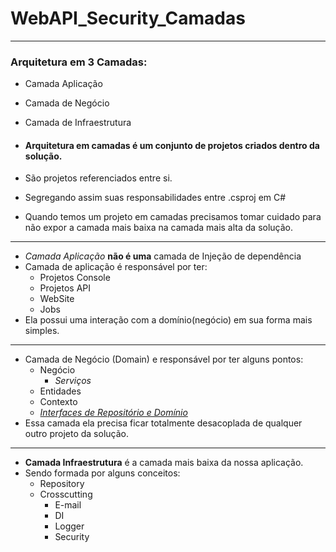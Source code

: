 # WebAPI_Security_Camadas
---
### Arquitetura em 3 Camadas:
* Camada Aplicação
* Camada de Negócio
* Camada de Infraestrutura

* #### **Arquitetura em camadas é um conjunto de projetos criados dentro da solução.**
* São projetos referenciados entre si.
* Segregando assim suas responsabilidades entre .csproj em C#
* Quando temos um projeto em camadas precisamos tomar cuidado para não expor a camada mais baixa na camada mais alta da solução.

---
* _Camada Aplicação_ **não é uma** camada de Injeção de dependência
* Camada de aplicação é responsável por ter:
    * Projetos Console
    * Projetos API
    * WebSite
    * Jobs
* Ela possui uma interação com a domínio(negócio) em sua forma mais simples.
---
* Camada de Negócio (Domain) e responsável por ter alguns pontos:
  * Negócio
    * *Serviços*
  * Entidades
  * Contexto
  * <u>_Interfaces de Repositório e Domínio_</u>
* Essa camada ela precisa ficar totalmente desacoplada de qualquer outro projeto da solução.
---
* **Camada Infraestrutura** é a camada mais  baixa da nossa aplicação.
* Sendo formada por alguns conceitos:
   * Repository
   * Crosscutting
      * E-mail
      * DI
      * Logger
      * Security




